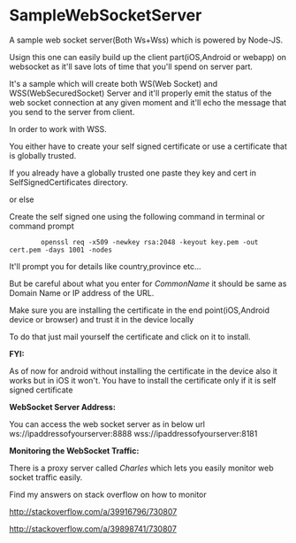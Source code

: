 # SampleWebSocketServer

A sample web socket server(Both Ws+Wss) which is powered by Node-JS.

Usign this one can easily build up the client part(iOS,Android or webapp) on websocket as it'll save lots of time that you'll spend on server part.

It's a sample which will create both WS(Web Socket) and WSS(WebSecuredSocket) Server and it'll properly emit the status of the web socket connection at any given moment and it'll echo the message that you send to the server from client.

In order to work with WSS.

You either have to create your self signed certificate or use a certificate that is globally trusted.

If you already have a globally trusted one paste they key and cert in SelfSignedCertificates directory.

or else

Create the self signed one using the following command in terminal or command prompt

            openssl req -x509 -newkey rsa:2048 -keyout key.pem -out cert.pem -days 1001 -nodes
            
It'll prompt you for details like country,province etc...

But be careful about what you enter for *CommonName* it should be same as Domain Name or IP address of the URL. 

Make sure you are installing the certificate in the end point(iOS,Android device or browser) and trust it in the device locally

To do that just mail yourself the certificate and click on it to install.

**FYI:**

As of now for android without installing the certificate in the device also it works but in iOS it won't.
You have to install the certificate only if it is self signed certificate

**WebSocket Server Address:**

You can access the web socket server as in below url
ws://ipaddressofyourserver:8888
wss://ipaddressofyourserver:8181

**Monitoring the WebSocket Traffic:**

There is a proxy server called *Charles* which lets you easily monitor web socket traffic easily.

Find my answers on stack overflow on how to monitor

http://stackoverflow.com/a/39916796/730807

http://stackoverflow.com/a/39898741/730807
